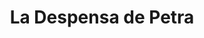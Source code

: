 ---
title: "La Despensa de Petra"
url: /ciudad-guayana-puerto-ordaz/la-despensa-de-petra/
shop: Lebensmittel
---